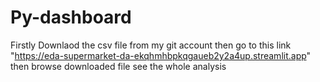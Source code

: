 # Py-dashboard

Firstly Downlaod the csv file from my git account
then go to this link "https://eda-supermarket-da-ekqhmhbpkqgaueb2y2a4up.streamlit.app"
then browse downloaded file see the whole analysis
